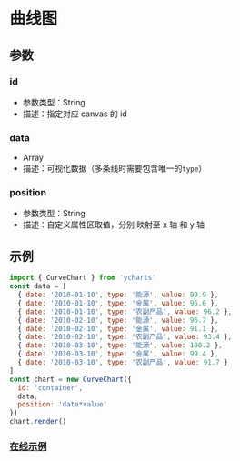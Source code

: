 # 曲线图

## 参数

### id

- 参数类型：String
- 描述：指定对应 canvas 的 id

### data

- Array
- 描述：可视化数据（多条线时需要包含唯一的`type`）

### position

- 参数类型：String
- 描述：自定义属性区取值，分别 映射至 x 轴 和 y 轴

## 示例

```js
import { CurveChart } from 'ycharts'
const data = [
  { date: '2010-01-10', type: '能源', value: 99.9 },
  { date: '2010-01-10', type: '金属', value: 96.6 },
  { date: '2010-01-10', type: '农副产品', value: 96.2 },
  { date: '2010-02-10', type: '能源', value: 96.7 },
  { date: '2010-02-10', type: '金属', value: 91.1 },
  { date: '2010-02-10', type: '农副产品', value: 93.4 },
  { date: '2010-03-10', type: '能源', value: 100.2 },
  { date: '2010-03-10', type: '金属', value: 99.4 },
  { date: '2010-03-10', type: '农副产品', value: 91.7 }
]
const chart = new CurveChart({
  id: 'container',
  data,
  position: 'date*value'
})
chart.render()
```

### [在线示例](https://andy.city/ycharts/demos/CurveChart.html)
